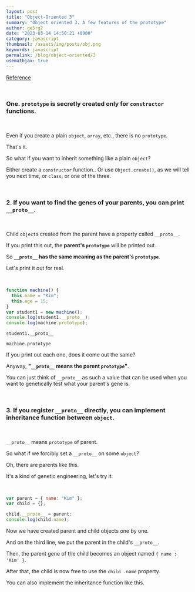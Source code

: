 ```yaml
---
layout: post
title: "Object-Oriented 3"
summary: "Object oriented 3. A few features of the prototype"
author: ge5rg2
date: "2023-03-14 14:50:21 +0900"
category: javascript
thumbnail: /assets/img/posts/obj.png
keywords: javascript
permalink: /blog/object-oriented/3
usemathjax: true
---
```


[Reference](https://codingapple.com/)

<br/>
<span style="color: red"></span>

### **One. `prototype` is secretly created only for `constructor` functions.**

<br/>

Even if you create a plain `object`, `array`, etc., there is no `prototype`.

That's it.

So what if you want to inherit something like a plain `object`?

Either create a `constructor` function.. Or use `Object.create()`, as we will tell you next time, or `class`, or one of the three.

<br/>

### **2. If you want to find the genes of your parents, you can print `__proto__`.**

<br/>

Child `object`s created from the parent have a property called `__proto__`.

If you print this out, the **parent's `prototype`** will be printed out.

So **`__proto__` has the same meaning as the parent's `prototype`**.

Let's print it out for real.

<br/>

```jsx
function machine() {
  this.name = "Kim";
  this.age = 15;
}
var student1 = new machine();
console.log(student1.__proto__);
console.log(machine.prototype);
```

`student1.__proto__`

`machine.prototype`

If you print out each one, does it come out the same?

Anyway, **"`__proto__` means the parent `prototype`"**.

You can just think of `__proto__` as such a value that can be used when you want to genetically test what your parent's gene is.

<br/>

### **3. If you register `__proto__` directly, you can implement inheritance function between `object`.**

<br/>

`__proto__` means `prototype` of parent.

So what if we forcibly set a `__proto__` on some `object`?

Oh, there are parents like this.

It's a kind of genetic engineering, let's try it.

<br/>

```jsx
var parent = { name: "Kim" };
var child = {};

child.__proto__ = parent;
console.log(child.name);
```

Now we have created parent and child objects one by one.

And on the third line, we put the parent in the child's `__proto__`.

Then, the parent gene of the child becomes an object named `{ name : 'Kim' }`.

After that, the child is now free to use the `child .name` property.

You can also implement the inheritance function like this.

<br/>
